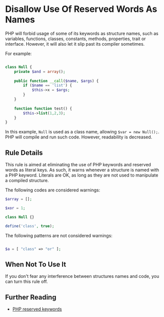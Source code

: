 <!-- Good Practices -->
# Disallow Use Of Reserved Words As Names

PHP will forbid usage of some of its keywords as structure names, such as variables, functions, classes, constants, methods, properties, trait or interface. However, it will also let it slip past its compiler sometimes. 

For example:

```php

class Null {
	private $and = array();
	
	public function __call($name, $args) {
		if ($name == 'list') {
			$this->x = $args;
		}
	}
	
	function function test() {
		$this->list(1,2,3);
	}
}

```

In this example, `Null` is used as a class name, allowing `$var = new Null();`. PHP will compile and run such code. However, readability is decreased.

## Rule Details

This rule is aimed at eliminating the use of PHP keywords and reserved words as literal keys. As such, it warns whenever a structure is named with a PHP keyword. Literals are OK, as long as they are not used to manipulate a compiled structure.  

The following codes are considered warnings:

```php
$array = [];

$xor = 1;

class Null {}

define('class', true);
```

The following patterns are not considered warnings:

```php

$a = [ "class" => "or" ];

```

## When Not To Use It

If you don't fear any interference between structures names and code, you can turn this rule off.


## Further Reading

* [PHP reserved keywords](http://php.net/manual/en/reserved.keywords.php)